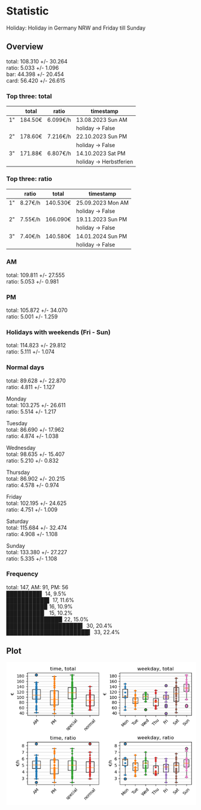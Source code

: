 # Statistic  
Holiday: Holiday in Germany NRW and Friday till Sunday  
## Overview  
total: 108.310 +/- 30.264  
ratio:   5.033 +/-  1.096  
bar:    44.398 +/- 20.454  
card:   56.420 +/- 26.615  
  
  
### Top three: total  
&nbsp;|total|ratio|timestamp
---|---|---|---
1"|184.50€|6.099€/h|13.08.2023 Sun AM
&nbsp;|&nbsp;|&nbsp;|holiday -> False
2"|178.60€|7.216€/h|22.10.2023 Sun PM
&nbsp;|&nbsp;|&nbsp;|holiday -> False
3"|171.88€|6.807€/h|14.10.2023 Sat PM
&nbsp;|&nbsp;|&nbsp;|holiday -> Herbstferien
  
  
### Top three: ratio  
&nbsp;|ratio|total|timestamp
---|---|---|---
1"| 8.27€/h|140.530€|25.09.2023 Mon AM
&nbsp;|&nbsp;|&nbsp;|holiday -> False
2"| 7.55€/h|166.090€|19.11.2023 Sun PM
&nbsp;|&nbsp;|&nbsp;|holiday -> False
3"| 7.40€/h|140.580€|14.01.2024 Sun PM
&nbsp;|&nbsp;|&nbsp;|holiday -> False
  
  
### AM  
total: 109.811 +/- 27.555  
ratio:   5.053 +/-  0.981  
  
### PM  
total: 105.872 +/- 34.070  
ratio:   5.001 +/-  1.259  
  
  
### Holidays with weekends (Fri - Sun)  
total: 114.823 +/- 29.812  
ratio:   5.111 +/-  1.074  
  
### Normal days  
total:  89.628 +/- 22.870  
ratio:   4.811 +/-  1.127  
  
  
Monday  
total: 103.275 +/- 26.611  
ratio:   5.514 +/-  1.217  
  
Tuesday  
total:  86.690 +/- 17.962  
ratio:   4.874 +/-  1.038  
  
Wednesday  
total:  98.635 +/- 15.407  
ratio:   5.210 +/-  0.832  
  
Thursday  
total:  86.902 +/- 20.215  
ratio:   4.578 +/-  0.974  
  
Friday  
total: 102.195 +/- 24.625  
ratio:   4.751 +/-  1.009  
  
Saturday  
total: 115.684 +/- 32.474  
ratio:   4.908 +/-  1.108  
  
Sunday  
total: 133.380 +/- 27.227  
ratio:   5.335 +/-  1.108  
  
  
### Frequency  
total: 147, AM: 91, PM: 56  
█████████▌ 14, 9.5%  
███████████▌ 17, 11.6%  
██████████▉ 16, 10.9%  
██████████▏ 15, 10.2%  
██████████████▉ 22, 15.0%  
████████████████████▍ 30, 20.4%  
██████████████████████▍ 33, 22.4%  
  
  
## Plot  
![Image](harvest.png)